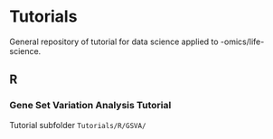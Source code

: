 # Tutorials
General repository of tutorial for data science applied to -omics/life-science.


## R

### Gene Set Variation Analysis Tutorial

Tutorial subfolder `Tutorials/R/GSVA/`
